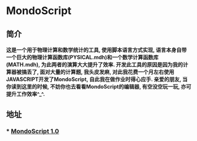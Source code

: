 # MondoScript
## 简介
#### 这是一个用于物理计算和数学统计的工具, 使用脚本语言方式实现, 语言本身自带一个巨大的物理计算函数库(PYSICAL.mdh)和一个数学计算函数库(MATH.mdh), 为此两者的演算大大提升了效率. 开发此工具的原因是因为我的计算器被搞丢了, 面对大量的计算题, 我头皮发麻, 对此我花费一个月左右使用JAVASCRIPT开发了MondoScript, 自此我在做作业时得心应手. 亲爱的朋友, 当你读到这里的时候, 不妨你也去看看MondoScript的编辑器, 有空没空玩一玩, 亦可提升工作效率^_^.
## 地址
### * [MondoScript 1.0](mondo2019.github.io)
